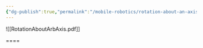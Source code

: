 ```yaml
---
{"dg-publish":true,"permalink":"/mobile-robotics/rotation-about-an-axis/"}
---
```



![[RotationAboutArbAxis.pdf]]

====